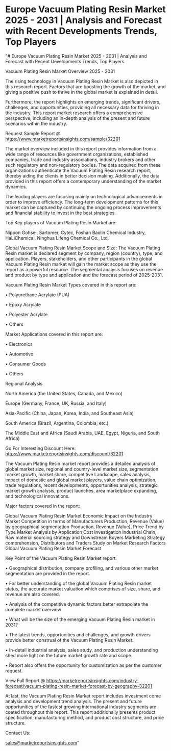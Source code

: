 # Europe Vacuum Plating Resin Market 2025 - 2031 | Analysis and Forecast with Recent Developments Trends, Top Players
"# Europe Vacuum Plating Resin Market 2025 - 2031 | Analysis and Forecast with Recent Developments Trends, Top Players

Vacuum Plating Resin Market Overview 2025 - 2031

The rising technology in Vacuum Plating Resin Market is also depicted in this research report. Factors that are boosting the growth of the market, and giving a positive push to thrive in the global market is explained in detail.

Furthermore, the report highlights on emerging trends, significant drivers, challenges, and opportunities, providing all necessary data for thriving in the industry. This report market research offers a comprehensive perspective, including an in-depth analysis of the present and future scenarios within the industry.

Request Sample Report @ https://www.marketreportsinsights.com/sample/32201

The market overview included in this report provides information from a wide range of resources like government organizations, established companies, trade and industry associations, industry brokers and other such regulatory and non-regulatory bodies. The data acquired from these organizations authenticate the Vacuum Plating Resin research report, thereby aiding the clients in better decision making. Additionally, the data provided in this report offers a contemporary understanding of the market dynamics.

The leading players are focusing mainly on technological advancements in order to improve efficiency. The long-term development patterns for this market can be captured by continuing the ongoing process improvements and financial stability to invest in the best strategies.

Top Key players of Vacuum Plating Resin Market are:

Nippon Gohsei, Sartomer, Cytec, Foshan Baolin Chemical Industry, HaLiChemical, Ninghua Lifeng Chemical Co., Ltd.

Global Vacuum Plating Resin Market Scope and Size:
The Vacuum Plating Resin market is declared segment by company, region (country), type, and application. Players, stakeholders, and other participants in the global Vacuum Plating Resin market will gain the market scope as they use the report as a powerful resource. The segmental analysis focuses on revenue and product by type and application and the forecast period of 2025-2031.

Vacuum Plating Resin Market Types covered in this report are:

• Polyurethane Acrylate (PUA)

• Epoxy Acrylate

• Polyester Acrylate

• Others

Market Applications covered in this report are:

• Electronics

• Automotive

• Consumer Goods

• Others

Regional Analysis

North America (the United States, Canada, and Mexico)

Europe (Germany, France, UK, Russia, and Italy)

Asia-Pacific (China, Japan, Korea, India, and Southeast Asia)

South America (Brazil, Argentina, Colombia, etc.)

The Middle East and Africa (Saudi Arabia, UAE, Egypt, Nigeria, and South Africa)

Go For Interesting Discount Here: https://www.marketreportsinsights.com/discount/32201

The Vacuum Plating Resin market report provides a detailed analysis of global market size, regional and country-level market size, segmentation market growth, market share, competitive Landscape, sales analysis, impact of domestic and global market players, value chain optimization, trade regulations, recent developments, opportunities analysis, strategic market growth analysis, product launches, area marketplace expanding, and technological innovations.

Major factors covered in the report:

Global Vacuum Plating Resin Market
Economic Impact on the Industry
Market Competition in terms of Manufacturers
Production, Revenue (Value) by geographical segmentation
Production, Revenue (Value), Price Trend by Type
Market Analysis by Application
Cost Investigation
Industrial Chain, Raw material sourcing strategy and Downstream Buyers
Marketing Strategy comprehension, Distributors and Traders
Study on Market Research Factors
Global Vacuum Plating Resin Market Forecast

Key Point of the Vacuum Plating Resin Market report:

• Geographical distribution, company profiling, and various other market segmentation are provided in the report.

• For better understanding of the global Vacuum Plating Resin market status, the accurate market valuation which comprises of size, share, and revenue are also covered.

• Analysis of the competitive dynamic factors better extrapolate the complete market overview

• What will be the size of the emerging Vacuum Plating Resin market in 2031?

• The latest trends, opportunities and challenges, and growth drivers provide better construal of the Vacuum Plating Resin Market.

• In-detail industrial analysis, sales study, and production understanding shed more light on the future market growth rate and scope.

• Report also offers the opportunity for customization as per the customer request.

View Full Report @ https://marketreportsinsights.com/industry-forecast/vacuum-plating-resin-market-forecast-by-geography-32201

At last, the Vacuum Plating Resin Market report includes investment come analysis and development trend analysis. The present and future opportunities of the fastest growing international industry segments are coated throughout this report. This report additionally presents product specification, manufacturing method, and product cost structure, and price structure.

Contact Us:

sales@marketreportsinsights.com"
